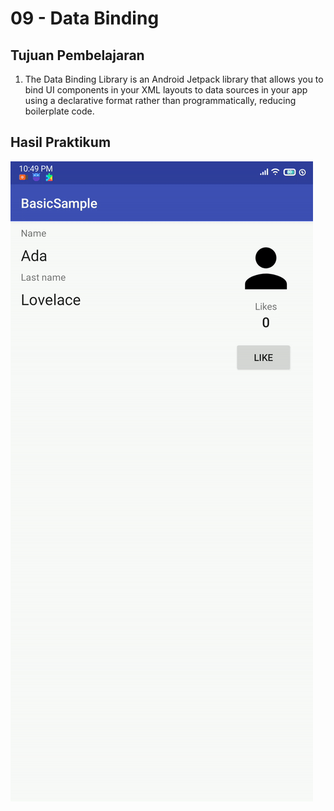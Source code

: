 # 09 - Data Binding

## Tujuan Pembelajaran

1. The Data Binding Library is an Android Jetpack library that allows you to bind UI components in your XML layouts to data sources in your app using a declarative format rather than programmatically, reducing boilerplate code.

## Hasil Praktikum

![](img/data_binding.gif)
